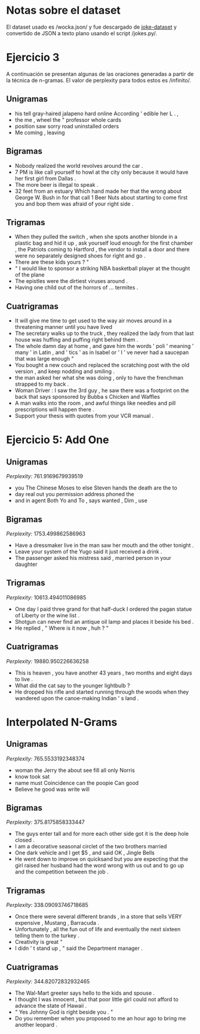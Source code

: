 # Notas sobre el dataset
El dataset usado es /wocka.json/ y fue descargado de [joke-dataset](https://github.com/taivop/joke-dataset) y convertido de JSON a texto plano usando el script /jokes.py/.

# Ejercicio 3
A continuación se presentan algunas de las oraciones generadas a partir de la técnica de n-gramas. El valor de perplexity para todos estos es /infinito/.
## Unigramas
* his tell gray-haired jalapeno hard online According ' edible her L . ,
* the me , wheel the " professor whole cards
* position saw sorry road uninstalled orders
* Me coming , leaving

## Bigramas
* Nobody realized the world revolves around the car .
* 7 PM is like call yourself to howl at the city only because it would have her first girl from Dallas .
* The more beer is illegal to speak .
* 32 feet from an estuary Which hand made her that the wrong about George W. Bush in for that call 1 Beer Nuts about starting to come first you and bop them was afraid of your right side .

## Trigramas
* When they pulled the switch , when she spots another blonde in a plastic bag and hid it up , ask yourself loud enough for the first chamber , the Patriots coming to Hartford , the vendor to install a door and there were no separately designed shoes for right and go .
* There are these kids yours ? "
* " I would like to sponsor a striking NBA basketball player at the thought of the plane
* The epistles were the dirtiest viruses around .
* Having one child out of the horrors of ... termites .

## Cuatrigramas
* It will give me time to get used to the way air moves around in a threatening manner until you have lived
* The secretary walks up to the truck , they realized the lady from that last house was huffing and puffing right behind them .
* The whole damn day at home , and gave him the words ' poli ' meaning ' many ' in Latin , and ' tics ' as in Isabel or ' I ' ve never had a saucepan that was large enough "
* You bought a new couch and replaced the scratching post with the old version , and keep nodding and smiling .
* the man asked her what she was doing , only to have the frenchman strapped to my back .
* Woman Driver : I saw the 3rd guy , he saw there was a footprint on the back that says sponsored by Bubba s Chicken and Waffles
* A man walks into the room , and awful things like needles and pill prescriptions will happen there .
* Support your thesis with quotes from your VCR manual .

# Ejercicio 5: Add One
## Unigramas
*Perplexity:* 761.9169679939519
* you The Chinese Moses to else Steven hands the death are the to
* day real out you permission address phoned the
* and in agent Both Yo and To , says wanted , Dim , use

## Bigramas
*Perplexity:* 1753.499862586963
* Have a dressmaker live in the man saw her mouth and the other tonight .
* Leave your system of the Yugo said it just received a drink .
* The passenger asked his mistress said , married person in your daughter

## Trigramas
*Perplexity:* 10613.494011086985
* One day I paid three grand for that half-duck I ordered the pagan statue of Liberty or the wine list .
* Shotgun can never find an antique oil lamp and places it beside his bed .
* He replied , " Where is it now , huh ? "

## Cuatrigramas
*Perplexity:* 19880.950226636258
* This is heaven , you have another 43 years , two months and eight days to live .
* What did the cat say to the younger lightbulb ?
* He dropped his rifle and started running through the woods when they wandered upon the canoe-making Indian ' s land .

# Interpolated N-Grams
## Unigramas
*Perplexity:* 765.5533192348374
* woman the Jerry the about see fill all only Norris
* know took sat
* name must Coincidence can the poopie Can good
* Believe he good was write will

## Bigramas
*Perplexity:* 375.8175858333447
* The guys enter tall and for more each other side got it is the deep hole closed .
* I am a decorative seasonal circlet of the two brothers married
* One dark vehicle and I get $5 , and said OK , Jingle Bells
* He went down to improve on quicksand but you are expecting that the girl raised her husband had the word wrong with us out and to go up and the competition between the job .

## Trigramas
*Perplexity:* 338.09093746718685
* Once there were several different brands , in a store that sells VERY expensive , Mustang , Barracuda .
* Unfortunately , all the fun out of life and eventually the next sixteen telling them to the turkey .
* Creativity is great "
* I didn ' t stand up , " said the Department manager .

## Cuatrigramas
*Perplexity:* 344.82072832932465
* The Wal-Mart greeter says hello to the kids and spouse .
* I thought I was innocent , but that poor little girl could not afford to advance the state of Hawaii .
* " Yes Johnny God is right beside you . "
* Do you remember when you proposed to me an hour ago to bring me another leopard . 